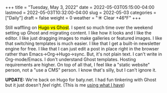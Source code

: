 +++
title = "Tuesday, May  3, 2022"
date = 2022-05-03T05:15:00-04:00
lastmod = 2022-05-03T10:32:00-04:00
slug = 2022-05-03
categories = ["Daily"]
draft = false
weight = 0
weather = "☀️ Clear +46°F"
+++

Still waffling on <mark>Hugo vs Ghost</mark>. I spent so much time over the weekend setting up Ghost and migrating content. I like how it looks and I like the editor. I like just dragging images to make galleries or featured images. I like that switching templates is much easier. I like that I get a built-in newsletter engine for free. I like that I can just edit a post in place right in the browser rather than Emacs-&gt;Org-&gt;Hugo-&gt;sync. But, it's not plain text. I can't write in Org-mode/Emacs. I don't understand Ghost templates. Hosting requirements are higher. On top of all that, I feel like a "static website" person, not a "use a CMS" person. I know that's silly, but I can't ignore it.

**UPDATE:** We're back on Hugo for baty.net. I had fun tinkering with Ghost but it just doesn't _feel_ right. (This is me [using what I have](https://baty.net/2022/use-what-you-have/))

[//]: # "Exported with love from a post written in Org mode"
[//]: # "- https://github.com/kaushalmodi/ox-hugo"
